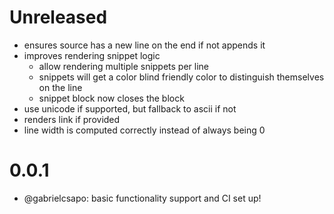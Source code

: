 # Unreleased

- ensures source has a new line on the end if not appends it
- improves rendering snippet logic
  - allow rendering multiple snippets per line
  - snippets will get a color blind friendly color to distinguish themselves on the line
  - snippet block now closes the block
- use unicode if supported, but fallback to ascii if not
- renders link if provided
- line width is computed correctly instead of always being 0

# 0.0.1

- @gabrielcsapo: basic functionality support and CI set up!
